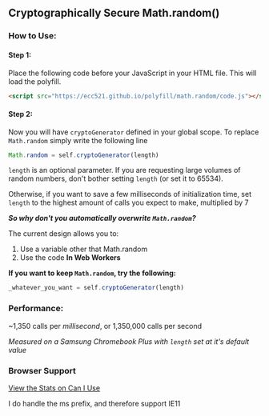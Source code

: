 ## Cryptographically Secure Math.random()

### How to Use:

#### Step 1:
Place the following code before your JavaScript in your HTML file. This will load the polyfill.
```html
<script src="https://ecc521.github.io/polyfill/math.random/code.js"></script>
```


#### Step 2:
Now you will have `cryptoGenerator` defined in your global scope.
To replace `Math.random` simply write the following line
```javascript
Math.random = self.cryptoGenerator(length)
```


`length` is an optional parameter. 
If you are requesting large volumes of random numbers, don't bother setting `length` (or set it to 65534).

Otherwise, if you want to save a few milliseconds of initialization time, set `length` to the highest amount of calls you expect to make, multiplied by 7




**_So why don't you automatically overwrite `Math.random`?_**


The current design allows you to:
1. Use a variable other that Math.random
2. Use the code **In Web Workers**


**If you want to keep `Math.random`, try the following:**
```javascript
_whatever_you_want = self.cryptoGenerator(length)
```



### Performance:
~1,350 calls per *millisecond*, or 1,350,000 calls per second

*Measured on a Samsung Chromebook Plus with `length` set at it's default value*


### Browser Support
[View the Stats on Can I Use](https://caniuse.com/#feat=getrandomvalues)

I do handle the ms prefix, and therefore support IE11
